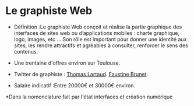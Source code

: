 # Le graphiste Web


* Définition :Le graphiste Web conçoit et réalise la partie graphique des interfaces de sites web ou d’applications mobiles : charte graphique, logo, images, etc ... Son rôle est important pour donner une identité aux sites, les rendre attractifs et agréables à consulter, renforcer le sens des contenus.

* Une trentaine d'offres environ sur Toulouse.

* Twitter de graphiste : [Thomas Lartaud](https://twitter.com/thomaslartaud).
[Faustine Brunet](https://twitter.com/FaustineBrunet). 

* Salaire indicatif :Entre 20000€ et 30000€ environ.

*Dans la nomenclature fait par l'état interfaces et création numérique
